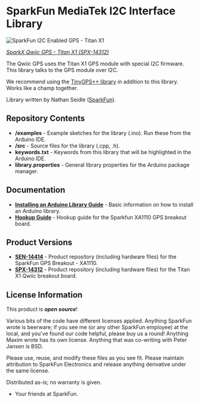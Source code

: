 SparkFun MediaTek I2C Interface Library
===========================================================

![SparkFun I2C Enabled GPS - Titan X1](https://cdn.sparkfun.com//assets/parts/1/2/2/8/0/Qwiic-GPS-1.jpg)

[*SparkX Qwiic GPS - Titan X1 (SPX-14312)*](https://www.sparkfun.com/products/14312)

The Qwiic GPS uses the Titan X1 GPS module with special I2C firmware. This library talks to the GPS module over I2C.

We recommend using the [TinyGPS++ library](https://github.com/mikalhart/TinyGPSPlus) in addition to this library. Works like a champ together.

Library written by Nathan Seidle ([SparkFun](http://www.sparkfun.com)).

Repository Contents
-------------------

* **/examples** - Example sketches for the library (.ino). Run these from the Arduino IDE. 
* **/src** - Source files for the library (.cpp, .h).
* **keywords.txt** - Keywords from this library that will be highlighted in the Arduino IDE. 
* **library.properties** - General library properties for the Arduino package manager. 

Documentation
--------------

* **[Installing an Arduino Library Guide](https://learn.sparkfun.com/tutorials/installing-an-arduino-library)** - Basic information on how to install an Arduino library.
* **[Hookup Guide](https://learn.sparkfun.com/tutorials/sparkfun-gps-breakout---xa1110-qwiic-hookup-guide)** - Hookup guide for the Sparkfun XA1110 GPS breakout board.

Product Versions
----------------

* **[SEN-14414](https://github.com/sparkfun/SparkFun_GPS_Breakout_XA1110_Qwiic)** - Product repository (including hardware files) for the SparkFun GPS Breakout - XA1110.
* **[SPX-14312](https://github.com/sparkfunx/Qwiic_GPS-TitanX1)** - Product repository (including hardware files) for the Titan X1 Qwiic breakout board.

License Information
-------------------

This product is _**open source**_! 

Various bits of the code have different licenses applied. Anything SparkFun wrote is beerware; if you see me (or any other SparkFun employee) at the local, and you've found our code helpful, please buy us a round! Anything Maxim wrote has its own license. Anything that was co-writing with Peter Jansen is BSD.

Please use, reuse, and modify these files as you see fit. Please maintain attribution to SparkFun Electronics and release anything derivative under the same license.

Distributed as-is; no warranty is given.

- Your friends at SparkFun.
